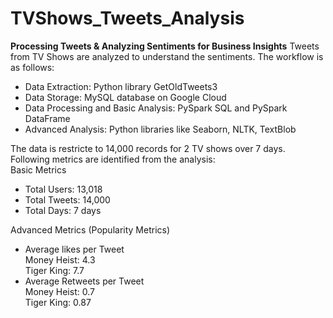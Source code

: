 # TVShows_Tweets_Analysis

**Processing Tweets & Analyzing Sentiments for Business Insights**
Tweets from TV Shows are analyzed to understand the sentiments. The workflow is as follows: <br>
- Data Extraction: Python library GetOldTweets3
- Data Storage: MySQL database on Google Cloud
- Data Processing and Basic Analysis: PySpark SQL and PySpark DataFrame
- Advanced Analysis: Python libraries like Seaborn, NLTK, TextBlob

The data is restricte to 14,000 records for 2 TV shows over 7 days. Following metrics are identified from the analysis: <br>
Basic Metrics <br>
 - Total Users: 13,018
 - Total Tweets: 14,000
 - Total Days: 7 days <br>
 
Advanced Metrics (Popularity Metrics) <br>
- Average likes per Tweet <br>
Money Heist: 4.3 <br>
Tiger King: 7.7
- Average Retweets per Tweet  <br>
Money Heist: 0.7 <br>
Tiger King: 0.87


 
